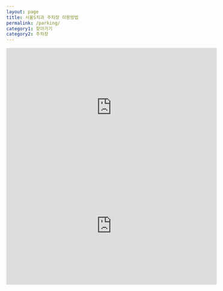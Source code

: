 ```yaml
---
layout: page
title: 서울S치과 주차장 이용방법
permalink: /parking/
category1: 찾아가기
category2: 주차장
---
```


<div class="row d-flex justify-content-center" id="info">

<div class="d-flex justify-content-center">
  <iframe width="560" height="315" src="https://www.youtube.com/embed/xiAprOUldbw?modestbranding=1" frameborder="0" allow="accelerometer; autoplay; encrypted-media; gyroscope; picture-in-picture" allowfullscreen></iframe>
</div>

<div class="d-flex justify-content-center">
  <iframe width="560" height="315" src="https://www.youtube.com/embed/8baAZY-vWOs?modestbranding=1" frameborder="0" allow="accelerometer; autoplay; encrypted-media; gyroscope; picture-in-picture" allowfullscreen></iframe>
</div>

</div>
